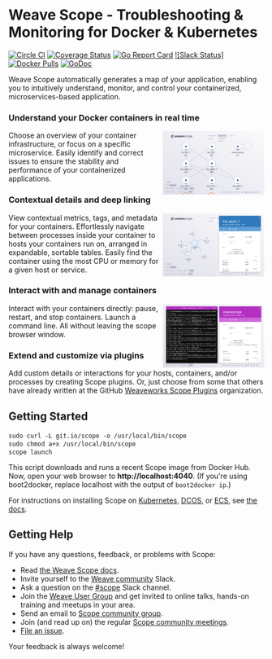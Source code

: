 # Weave Scope - Troubleshooting & Monitoring for Docker & Kubernetes

[![Circle CI](https://circleci.com/gh/weaveworks/scope/tree/master.svg?style=shield)](https://circleci.com/gh/weaveworks/scope/tree/master)
[![Coverage Status](https://coveralls.io/repos/weaveworks/scope/badge.svg)](https://coveralls.io/r/weaveworks/scope)
[![Go Report Card](https://goreportcard.com/badge/github.com/weaveworks/scope)](https://goreportcard.com/report/github.com/weaveworks/scope)
[![Slack Status]](https://slack.weave.works)
[![Docker Pulls](https://img.shields.io/docker/pulls/weaveworks/scope.svg?maxAge=604800)](https://hub.docker.com/r/weaveworks/scope/)
[![GoDoc](https://godoc.org/github.com/weaveworks/scope?status.svg)](https://godoc.org/github.com/weaveworks/scope)

Weave Scope automatically generates a map of your application, enabling you to
intuitively understand, monitor, and control your containerized, microservices-based application.

### Understand your Docker containers in real time

<img src="imgs/topology.png" width="200" alt="Map you architecture" align="right">

Choose an overview of your container infrastructure, or focus on a specific microservice. Easily identify and correct issues to ensure the stability and performance of your containerized applications.

### Contextual details and deep linking

<img src="imgs/selected.png" width="200" alt="Focus on a single container" align="right">

View contextual metrics, tags, and metadata for your containers.  Effortlessly navigate between processes inside your container to hosts your containers run on, arranged in expandable, sortable tables.  Easily find the container using the most CPU or memory for a given host or service.

### Interact with and manage containers

<img src="imgs/terminals.png" width="200" alt="Launch a command line." align="right">

Interact with your containers directly: pause, restart, and stop containers. Launch a command line. All without leaving the scope browser window.

### Extend and customize via plugins

Add custom details or interactions for your hosts, containers, and/or processes by creating Scope plugins. Or, just choose from some that others have already written at the GitHub [Weaveworks Scope Plugins](https://github.com/weaveworks-plugins/) organization.

## <a name="getting-started"></a>Getting Started

```console
sudo curl -L git.io/scope -o /usr/local/bin/scope
sudo chmod a+x /usr/local/bin/scope
scope launch
```

This script downloads and runs a recent Scope image from Docker Hub.
Now, open your web browser to **http://localhost:4040**. (If you're using
boot2docker, replace localhost with the output of `boot2docker ip`.)

For instructions on installing Scope on [Kubernetes](https://www.weave.works/docs/scope/latest/installing/#k8s), [DCOS](https://www.weave.works/docs/scope/latest/installing/#dcos), or [ECS](https://www.weave.works/docs/scope/latest/installing/#ecs), see [the docs](https://www.weave.works/docs/scope/latest/introducing/).

## <a name="help"></a>Getting Help

If you have any questions, feedback, or problems with Scope:

- Read [the Weave Scope docs](https://www.weave.works/docs/scope/latest/introducing/).
- Invite yourself to the <a href="https://weaveworks.github.io/community-slack/" target="_blank">Weave community</a> Slack.
- Ask a question on the [#scope](https://weave-community.slack.com/messages/scope/) Slack channel.
- Join the [Weave User Group](https://www.meetup.com/pro/Weave/) and get invited to online talks, hands-on training and meetups in your area.
- Send an email to [Scope community group](https://groups.google.com/forum/#!forum/scope-community).
- Join (and read up on) the regular [Scope community meetings](https://docs.google.com/document/d/103_60TuEkfkhz_h2krrPJH8QOx-vRnPpbcCZqrddE1s/edit).
- [File an issue](https://github.com/weaveworks/scope/issues/new).

Your feedback is always welcome!
